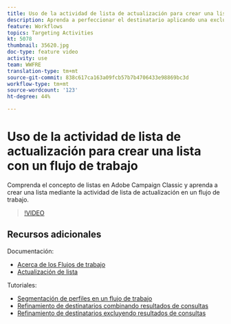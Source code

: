 ```yaml
---
title: Uso de la actividad de lista de actualización para crear una lista con un flujo de trabajo
description: Aprenda a perfeccionar el destinatario aplicando una exclusión estándar a un flujo de trabajo. También aprenderá a crear filtros predefinidos y a crear problemas en el flujo de trabajo.
feature: Workflows
topics: Targeting Activities
kt: 5078
thumbnail: 35620.jpg
doc-type: feature video
activity: use
team: WWFRE
translation-type: tm+mt
source-git-commit: 838c617ca163a09fcb57b7b4706433e98869bc3d
workflow-type: tm+mt
source-wordcount: '123'
ht-degree: 44%

---
```



# Uso de la actividad de lista de actualización para crear una lista con un flujo de trabajo

Comprenda el concepto de listas en Adobe Campaign Classic y aprenda a crear una lista mediante la actividad de lista de actualización en un flujo de trabajo.

>[!VIDEO](https://video.tv.adobe.com/v/35620?quality=12)

## Recursos adicionales

Documentación:

* [Acerca de los Flujos de trabajo](https://docs.adobe.com/content/help/es-ES/campaign-classic/using/automating-with-workflows/introduction/about-workflows.html)
* [Actualización de lista](https://docs.adobe.com/content/help/en/campaign-classic/using/automating-with-workflows/targeting-activities/list-update.html)

Tutoriales:

* [Segmentación de perfiles en un flujo de trabajo](/help/getting-started/targeting-profiles-in-a-workflow.md)
* [Refinamiento de destinatarios combinando resultados de consultas](/help/automating-with-workflows/refining-targets-by-combining-query-results.md)
* [Refinamiento de destinatarios excluyendo resultados de consultas](/help/automating-with-workflows/refining-targets-by-excluding-query-results.md)
